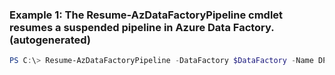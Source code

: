 ### Example 1: The Resume-AzDataFactoryPipeline cmdlet resumes a suspended pipeline in Azure Data Factory. (autogenerated)
```powershell
PS C:\> Resume-AzDataFactoryPipeline -DataFactory $DataFactory -Name DPWikisample
```

